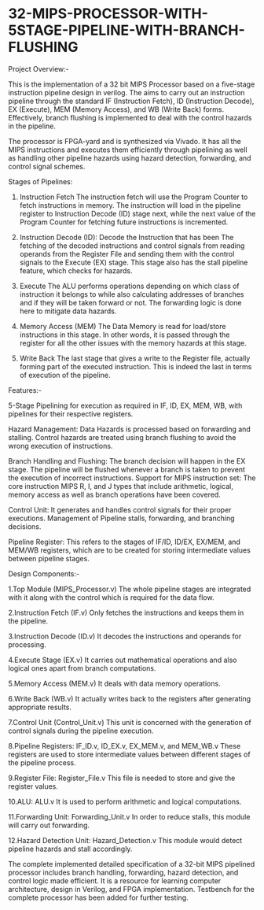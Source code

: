 # 32-MIPS-PROCESSOR-WITH-5STAGE-PIPELINE-WITH-BRANCH-FLUSHING
Project Overview:-

This is the implementation of a 32 bit MIPS Processor based on a five-stage instruction pipeline design in verilog. The aims to carry out an instruction pipeline through the standard IF (Instruction Fetch), ID (Instruction Decode), EX (Execute), MEM (Memory Access), and WB (Write Back) forms. Effectively, branch flushing is implemented to deal with the control hazards in the pipeline. 

The processor is FPGA-yard and is synthesized via Vivado. It has all the MIPS instructions and executes them efficiently through pipelining as well as handling other pipeline hazards using hazard detection, forwarding, and control signal schemes. 

Stages of Pipelines: 
1. Instruction Fetch
The instruction fetch will use the Program Counter to fetch instructions in memory. The instruction will load in the pipeline register to Instruction Decode (ID) stage next, while the next value of the Program Counter for fetching future instructions is incremented.

2. Instruction Decode (ID): Decode the Instruction that has been
The fetching of the decoded instructions and control signals from reading operands from the Register File and sending them with the control signals to the Execute (EX) stage. This stage also has the stall pipeline feature, which checks for hazards.

3. Execute
The ALU performs operations depending on which class of instruction it belongs to while also calculating addresses of branches and if they will be taken forward or not. The forwarding logic is done here to mitigate data hazards.

5. Memory Access (MEM)
The Data Memory is read for load/store instructions in this stage. In other words, it is passed through the register for all the other issues with the memory hazards at this stage.

7. Write Back
The last stage that gives a write to the Register file, actually forming part of the executed instruction. This is indeed the last in terms of execution of the pipeline.

Features:-

5-Stage Pipelining for execution as required in IF, ID, EX, MEM, WB, with pipelines for their respective registers.

Hazard Management:
Data Hazards is processed based on forwarding and stalling.
Control hazards are treated using branch flushing to avoid the wrong execution of instructions.

Branch Handling and Flushing:
The branch decision will happen in the EX stage.
The pipeline will be flushed whenever a branch is taken to prevent the execution of incorrect instructions.
Support for MIPS instruction set:
The core instruction MIPS R, I, and J types that include arithmetic, logical, memory access as well as branch operations have been covered.

Control Unit:
It generates and handles control signals for their proper executions.
Management of Pipeline stalls, forwarding, and branching decisions.

Pipeline Register:
This refers to the stages of IF/ID, ID/EX, EX/MEM, and MEM/WB registers, which are to be created for storing intermediate values between pipeline stages. 

Design Components:-

1.Top Module (MIPS_Processor.v)
The whole pipeline stages are integrated with it along with the control which is required for the data flow.

2.Instruction Fetch (IF.v)
Only fetches the instructions and keeps them in the pipeline.

3.Instruction Decode (ID.v)
It decodes the instructions and operands for processing.

4.Execute Stage (EX.v)
It carries out mathematical operations and also logical ones apart from branch computations.

5.Memory Access (MEM.v)
It deals with data memory operations.

6.Write Back (WB.v)
It actually writes back to the registers after generating appropriate results.

7.Control Unit (Control_Unit.v)
This unit is concerned with the generation of control signals during the pipeline execution. 

8.Pipeline Registers: IF_ID.v, ID_EX.v, EX_MEM.v, and MEM_WB.v 
These registers are used to store intermediate values between different stages of the pipeline process.

9.Register File: Register_File.v 
This file is needed to store and give the register values.

10.ALU: ALU.v 
It is used to perform arithmetic and logical computations.

11.Forwarding Unit: Forwarding_Unit.v 
In order to reduce stalls, this module will carry out forwarding.

12.Hazard Detection Unit: Hazard_Detection.v 
This module would detect pipeline hazards and stall accordingly.

The complete implemented detailed specification of a 32-bit MIPS pipelined processor includes branch handling, forwarding, hazard detection, and control logic made efficient. It is a resource for learning computer architecture, design in Verilog, and FPGA implementation. Testbench for the complete processor has been added for further testing.

